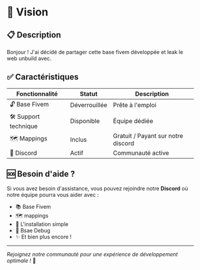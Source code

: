 # 🚀 Vision

## 📋 Description

Bonjour ! J'ai décidé de partager cette base fivem développée et leak le web unbuild avec. 

## ✅ Caractéristiques
| Fonctionnalité | Statut | Description |
|----------------|--------|-------------|
| 🔓 Base Fivem | Déverrouillée | Prête à l'emploi |
| 🛠️ Support technique | Disponible | Équipe dédiée |
| 🗺️ Mappings | Inclus |  Gratuit / Payant sur notre discord |
| 💬 Discord | Actif | Communauté active |

## 🆘 Besoin d'aide ?
Si vous avez besoin d'assistance, vous pouvez rejoindre notre **Discord** où notre équipe pourra vous aider avec :
- 📚 Base Fivem
- 🗺️ mappings
- 🔧 L'installation simple
- 🐛 Bsae Debug
- ✨ Et bien plus encore !

---
*Rejoignez notre communauté pour une expérience de développement optimale !* 🎯
